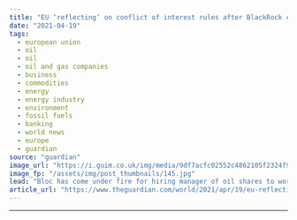 ```yaml
---
title: "EU ‘reflecting’ on conflict of interest rules after BlackRock controversy"
date: "2021-04-19"
tags: 
  - european union
  - oil
  - oil
  - oil and gas companies
  - business
  - commodities
  - energy
  - energy industry
  - environment
  - fossil fuels
  - banking
  - world news
  - europe
  - guardian
source: "guardian"
image_url: "https://i.guim.co.uk/img/media/9df7acfc02552c4862105f2324f95a882c9432fe/0_174_3500_2101/master/3500.jpg?width=460&quality=85&auto=format&fit=max&s=000ccdec278a561d369c57241e4f76a9"
image_fp: "/assets/img/post_thumbnails/145.jpg"
lead: "Bloc has come under fire for hiring manager of oil shares to work on environmental controls for banksThe EU is considering introducing new conflict of interest rules after it was criticised for hiring BlackRock, a major manager of oil company and fin..."
article_url: "https://www.theguardian.com/world/2021/apr/19/eu-reflecting-conflict-of-interest-rules-blackrock-controversy"
---
```


---
